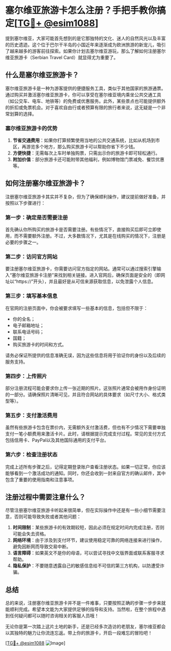 # 塞尔维亚旅游卡怎么注册？手把手教你搞定[[TG💪+ @esim1088](https://t.me/s/esim1088)]

提到塞尔维亚，大家可能首先想到的是它那独特的文化、迷人的自然风光以及丰富的历史遗迹。这个位于巴尔干半岛的小国近年来逐渐成为欧洲旅游的新宠儿，吸引了越来越多的游客前往探索。如果你计划去塞尔维亚游玩，那么了解如何注册塞尔维亚旅游卡（Serbian Travel Card）就显得尤为重要了。

## 什么是塞尔维亚旅游卡？

塞尔维亚旅游卡是一种为游客提供的便捷服务工具，类似于其他国家的旅游通票。通过购买并激活塞尔维亚旅游卡，你可以享受在塞尔维亚境内乘坐公共交通工具（如公交车、电车、地铁等）的免费或优惠服务。此外，某些景点也可能提供额外的折扣或免票机会。对于喜欢自由行或者预算有限的旅行者来说，这无疑是一个非常划算的选择。

### 塞尔维亚旅游卡的优势

1. **节省交通费用**：如果你打算频繁使用当地的公共交通系统，比如从机场到市区，再游览多个地方，那么购买旅游卡可以帮助你省下不少钱。
2. **方便快捷**：无需每次上车时单独购票，只需出示你的旅游卡即可轻松通行。
3. **附加价值**：部分旅游卡还可能附带其他福利，例如博物馆门票减免、餐饮优惠等。

## 如何注册塞尔维亚旅游卡？

注册塞尔维亚旅游卡其实并不复杂，但为了确保顺利操作，建议提前做好准备，并按照以下步骤进行：

### 第一步：确定是否需要注册

首先确认你所购买的旅游卡是否需要注册。有些情况下，直接购买后即可立即使用，而不需要额外注册。不过，大多数情况下，尤其是在线购买的情况下，注册是必要的步骤之一。

### 第二步：访问官方网站

要注册塞尔维亚旅游卡，你需要访问官方指定的网站。通常可以通过搜索引擎输入“塞尔维亚旅游卡注册”来找到相关链接。进入官网后，确保页面是安全的（即网址以“https://”开头），并且最好是从可信来源获取信息，以免泄露个人信息。

### 第三步：填写基本信息

在官网的注册页面中，你会被要求填写一些基本的信息，包括但不限于：
- 你的全名；
- 电子邮箱地址；
- 联系电话号码；
- 国籍；
- 购买旅游卡的时间和方式。

请务必保证所提供的信息准确无误，因为这些信息将用于验证你的身份以及后续的服务支持。

### 第四步：上传照片

部分注册流程可能会要求你上传一张近期的照片。这张照片通常会被用作身份证明的一部分。请确保照片清晰可见，并且符合网站的具体要求（如尺寸大小、格式类型等）。

### 第五步：支付激活费用

虽然有些旅游卡包含在票价内，无需额外支付激活费，但也有不少情况下需要单独支付一笔小额费用来激活卡片。此时，请根据提示完成支付过程。常见的支付方式包括信用卡、PayPal以及其他国际通用的支付平台。

### 第六步：检查注册状态

完成上述所有步骤之后，记得定期登录账户查看注册状态。如果一切正常，你应该能够看到一个激活成功的通知。同时，你还会收到一封来自官方的确认邮件，其中包含了重要的使用指南和注意事项。

## 注册过程中需要注意什么？

尽管注册塞尔维亚旅游卡听起来很简单，但在实际操作中还是有一些小细节需要注意，否则可能导致失败或者其他问题：

1. **时间限制**：某些旅游卡的有效期较短，因此必须在规定时间内完成注册，否则可能会失去资格。
2. **网络环境**：由于涉及到支付环节，建议使用稳定可靠的网络连接来进行操作，避免因断网而导致交易中断。
3. **语言障碍**：如果英文不是你的母语，可以尝试寻找中文版界面或联系客服寻求帮助。
4. **隐私保护**：不要随意透露自己的敏感信息给不可信的第三方机构，以防遭受诈骗。

## 总结

总的来说，注册塞尔维亚旅游卡并不是一件难事，只要按照正确的步骤一步步来就能顺利完成。希望本文能为大家提供足够的指导和支持。当然啦，在整个旅程中遇到任何疑问都可以随时咨询相关的客服人员哦！

无论你是第一次踏上这片土地的新手，还是已经多次造访的老朋友，塞尔维亚都会以其独特的魅力让你流连忘返。带上你的旅游卡，开启一段难忘的冒险吧！

[[TG💪+ @esim1088](https://t.me/s/esim1088) ![Image](https://i.postimg.cc/4NQfJmqS/Snipaste-2025-05-13-00-14-12.png)]